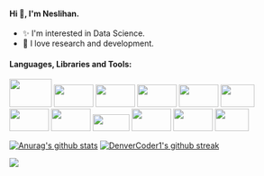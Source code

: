 #### Hi 👋, I'm Neslihan.

  - ✨ I'm interested in Data Science. 
  - 🌱 I love research and development.

#### Languages, Libraries and Tools:

<img
src="https://static.wixstatic.com/media/e16c6a_3ad31c0baa1d45e88d15b1f9ed24b576~mv2.png/v1/fit/w_400%2Ch_232%2Cal_c/file.png" width="75" height="50"
/>
<img
src="https://www.janmeppe.com/assets/2019-12-24-matplotlib/matplotlib.jpg" width="70" height="40"
/>
<img
src="https://encrypted-tbn0.gstatic.com/images?q=tbn:ANd9GcTSx7IOH3PCdi4foU4pJ0qAQxVPRvFXieYFJNAKjAz1gnPsaHr_NhW9gY2Zl8L7c-Y_hJ8&usqp=CAU" width="70" height="40"
/>
<img
src="https://numfocus.org/wp-content/uploads/2016/07/pandas-logo-300.png" width="70" height="40"
/>
<img
src="https://user-images.githubusercontent.com/67586773/105040771-43887300-5a88-11eb-9f01-bee100b9ef22.png" width="70" height="40"
/>
<img
src="https://banner2.cleanpng.com/20181109/pi/kisspng-logo-image-python-font-product-spread-networks-and-seaborn-team-up-to-provide-sea-5be5f5e0aa1a53.8473640515417973446968.jpg" width="60" height="40"
/>
<img
src="https://bids.berkeley.edu/sites/default/files/styles/250x140/public/projects/scipy_logo_450x254.png?itok=iYqgsiQs" width="70" height="40"
/>
<img
src="https://www.vectorlogo.zone/logos/plot_ly/plot_ly-official.svg" width="70" height="40"
/>
<img
src="https://vistapointe.net/images/python-wallpaper-3.jpg" width="65" height="30"
/>
<img
src="https://brandslogos.com/wp-content/uploads/images/large/microsoft-sql-server-logo-black-and-white.png" width="70" height="40"
/>
<img
src="https://aptgadget.com/wp-content/uploads/2018/10/jira-alternatives-1024x501.png" width="70" height="40"
/>
<img
src="https://logos-download.com/wp-content/uploads/2016/09/Slack_logo.png" width="60" height="40"
/>

[![Anurag's github stats](https://github-readme-stats.vercel.app/api?username=neslihanyetik&theme=white-black)](https://github.com/anuraghazra/github-readme-stats)
[![DenverCoder1's github streak](https://github-readme-streak-stats.herokuapp.com/?user=neslihanyetik&theme=white-black)](https://github.com/DenverCoder1/github-readme-streak-stats)
 
 ![](https://komarev.com/ghpvc/?username=your-github-neslihanyetik&color=ff69b4)


<!--



**neslihanyetik/neslihanyetik** is a ✨ _special_ ✨ repository because its `README.md` (this file) appears on your GitHub profile.

![](https://komarev.com/ghpvc/?username=your-github-neslihanyetik&color=lightgrey)


Here are some ideas to get you started:

- 🔭 I’m currently working on ...
- 🌱 I’m currently learning ...
- 👯 I’m looking to collaborate on ...
- 🤔 I’m looking for help with ...
- 💬 Ask me about ...
- 📫 How to reach me: ...
- 😄 Pronouns: ...
- ⚡ Fun fact: ...
- [![Ryo-ma's github trophy](https://github-profile-trophy.vercel.app/?username=neslihanyetik&row=1)](https://github.com/ryo-ma/github-profile-trophy)

- [![Naereen's top languages](https://github-readme-stats.vercel.app/api/top-langs/?username=neslihanyetik&theme=white-black)](https://github.com/anuraghazra/github-readme-stats)

-->
